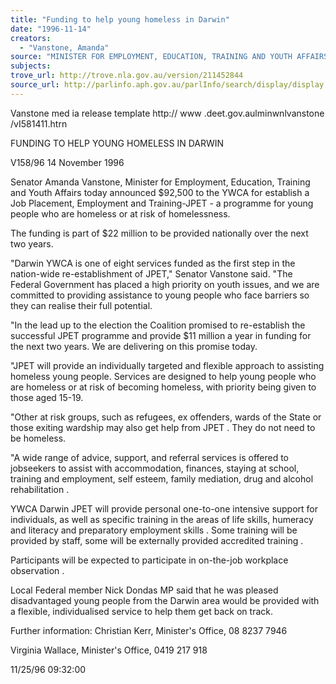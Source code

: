 ```yaml
---
title: "Funding to help young homeless in Darwin"
date: "1996-11-14"
creators:
  - "Vanstone, Amanda"
source: "MINISTER FOR EMPLOYMENT, EDUCATION, TRAINING AND YOUTH AFFAIRS"
subjects:
trove_url: http://trove.nla.gov.au/version/211452844
source_url: http://parlinfo.aph.gov.au/parlInfo/search/display/display.w3p;query=Id%3A%22media/pressrel/VP630%22
---
```


  Vanstone med ia release template http:// www .deet.gov.aulminwnlvanstone /vI581411.htrn 

  FUNDING TO HELP YOUNG HOMELESS IN DARWIN 

  V158/96 14 November 1996 

  Senator Amanda Vanstone, Minister for Employment, Education, Training and Youth Affairs today  announced $92,500 to the YWCA for establish a Job Placement, Employment and Training-JPET - a  programme for young people who are homeless or at risk of homelessness. 

  The funding is part of $22 million to be provided nationally over the next two years. 

  "Darwin YWCA is one of eight services funded as the first step in the nation-wide re-establishment of  JPET," Senator Vanstone said. "The Federal Government has placed a high priority on youth issues,  and we are committed to providing assistance to young people who face barriers so they can realise  their full potential. 

  "In the lead up to the election the Coalition promised to re-establish the successful JPET programme  and provide $11 million a year in funding for the next two years. We are delivering on this promise  today. 

  "JPET will provide an individually targeted and flexible approach to assisting homeless young people.  Services are designed to help young people who are homeless or at risk of becoming homeless, with  priority being given to those aged 15-19. 

  "Other at risk groups, such as refugees, ex offenders, wards of the State or those exiting wardship  may also get help from JPET . They do not need to be homeless. 

  "A wide range of advice, support, and referral services is offered to jobseekers to assist with  accommodation, finances, staying at school, training and employment, self esteem, family mediation,  drug and alcohol rehabilitation . 

  YWCA Darwin JPET will provide personal one-to-one intensive support for individuals, as well as  specific training in the areas of life skills, humeracy and literacy and preparatory employment skills .  Some training will be provided by staff, some will be externally provided accredited training . 

  Participants will be expected to participate in on-the-job workplace observation . 

  Local Federal member Nick Dondas MP said that he was pleased disadvantaged young people from  the Darwin area would be provided with a flexible, individualised service to help them get back on  track. 

  Further information: Christian Kerr, Minister's Office, 08 8237 7946 

  Virginia Wallace, Minister's Office, 0419 217 918 

  11/25/96 09:32:00 

